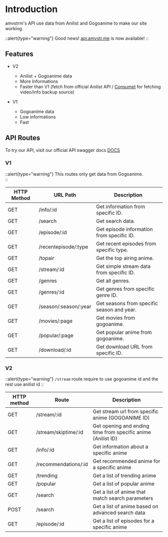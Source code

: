 # Introduction

amvstrm's API use data from Anilist and Gogoanime to make our site working.

::alert{type="warning"}
Good news! [api.amvstr.me](https://api.amvstr.me) is now available!
::

## Features

- V2
  - Anilist + Gogoanime data
  - More Informations
  - Faster than V1 (fetch from official Anilist API / [Consumet](https://github.com/consumet/consumet.ts) for fetching video/info backup source)

- V1
  - Gogoanime data
  - Low informations
  - Fast

## API Routes

To try our API, visit our official API swagger docs [DOCS](https://docsapi-amvstrm.pages.dev/)

### V1

::alert{type="warning"}
This routes only get data from Gogoanime.  
::

| HTTP Method | URL Path              | Description                                |
| ----------- | --------------------- | ------------------------------------------ |
| GET         | /info/:id             | Get information from specific ID.          |
| GET         | /search               | Get search data.                           |
| GET         | /episode/:id          | Get episode information from specific ID.  |
| GET         | /recentepisode/:type  | Get recent episodes from specific type.    |
| GET         | /topair               | Get the top airing anime.                  |
| GET         | /stream/:id           | Get simple stream data from specific ID.   |
| GET         | /genres               | Get all genres.                            |
| GET         | /genres/:id           | Get genres from specific genre ID.         |
| GET         | /season/:season/:year | Get seasons from specific season and year. |
| GET         | /movies/:page         | Get movies from gogoanime.                 |
| GET         | /popular/:page        | Get popular anime from gogoanime.          |
| GET         | /download/:id         | Get download URL from specific ID.         |

### V2

::alert{type="warning"}
`/stream` route require to use gogoanime id and the rest use anilist id
::

| HTTP method | Route                | Description                                                  |
| ----------- | -------------------- | ------------------------------------------------------------ |
| GET         | /stream/:id          | Get stream url from specific anime (GOGOANIME ID)            |
| GET         | /stream/skiptime/:id | Get opening and ending time from specific anime (Anilist ID) |
| GET         | /info/:id            | Get information about a specific anime                       |
| GET         | /recommendations/:id | Get recommended anime for a specific anime                   |
| GET         | /trending            | Get a list of trending anime                                 |
| GET         | /popular             | Get a list of popular anime                                  |
| GET         | /search              | Get a list of anime that match search parameters             |
| POST        | /search              | Get a list of anime based on advanced search data            |
| GET         | /episode/:id         | Get a list of episodes for a specific anime                  |
